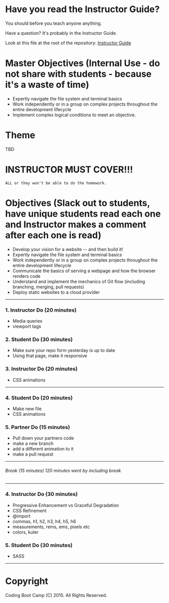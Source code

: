 # Have you read the Instructor Guide?

You should before you teach anyone anything.

Have a question? It's probably in the Instructor Guide.

Look at this file at the root of the repository:
[Instructor Guide](https://github.com/RutgersCodingBootcamp/All-Lesson-Plans/blob/master/instructor_guide.md)

# Master Objectives (Internal Use - do not share with students - because it's a waste of time)

* Expertly navigate the file system and terminal basics
* Work independently or in a group on complex projects throughout the entire development lifecycle
* Implement complex logical conditions to meet an objective.


# Theme
TBD

# INSTRUCTOR MUST COVER!!!

```
ALL or they won't be able to do the homework.
```

# Objectives (Slack out to students, have unique students read each one and Instructor makes a comment after each one is read)

* Develop your vision for a website -- and then build it!
* Expertly navigate the file system and terminal basics
* Work independently or in a group on complex projects throughout the entire development lifecycle
* Communicate the basics of serving a webpage and how the browser renders code
* Understand and implement the mechanics of Git flow (including branching, merging, pull requests)
* Deploy static websites to a cloud provider

----


### 1. Instructor Do (20 minutes)

* Media queries
* viewport tags


### 2. Student Do (30 minutes)

* Make sure your repo form yesterday is up to date
* Using that page, make it responsive


### 3. Instructor Do (20 minutes)

* CSS animations

----

### 4. Student Do (20 minutes)

* Make new file
* CSS animations


### 5. Partner Do (15 minutes)

* Pull down your partners code
* make a new branch
* add a different animation to it
* make a pull request

----
###### Break (15 minutes) 120 minutes went by including break
----


### 4. Instructor Do (30 minutes)

* Progressive Enhancement vs Graceful Degradation
* CSS Refinement
* @import
* commas, h1, h2, h3, h4, h5, h6
* measurements, rems, ems, pixels etc
* colors, kuler



### 5. Student Do (30 minutes)

* SASS

----
# Copyright
Coding Boot Camp (C) 2015. All Rights Reserved.
